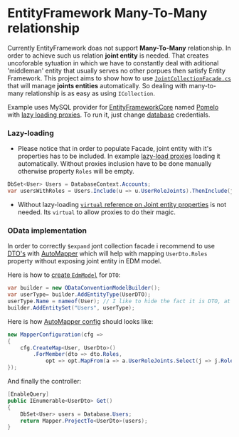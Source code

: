 # EntityFramework Many-To-Many relationship

Currently EntityFramework doas not support **Many-To-Many** relationship. In order to achieve such us relation **joint entity** is needed. That creates uncoforable sytuation in which we have to constantly deal with aditional 'middleman' entity that usually serves no other porpues then satisfy Entity Framework. This project aims to show how to use  [`JointCollectionFacade.cs`](https://github.com/ZBAGI/EntityFramework-ManyToMany/blob/master/EntityFramework-ManyToMany/Relationship/JointCollectionFacade.cs) that will manage **joints entities** automatically. So dealing with many-to-many relationship is as easy as using `ICollection`.

Example uses MySQL provider for [EntityFrameworkCore](https://github.com/aspnet/EntityFrameworkCore) named [Pomelo](https://github.com/PomeloFoundation/Pomelo.EntityFrameworkCore.MySql) with [lazy loading proxies](https://www.nuget.org/packages/Microsoft.EntityFrameworkCore.Proxies/). To run it, just change [database](https://github.com/ZBAGI/EntityFramework-ManyToMany/blob/master/EntityFramework-ManyToMany/Database.cs) credentials.

### Lazy-loading
- Please notice that in order to populate Facade, joint entity with it's properties has to be included. In example [lazy-load proxies](https://github.com/ZBAGI/EntityFramework-ManyToMany/blob/master/EntityFramework-ManyToMany/Database.cs#L51) loading it automatically. Without proxies inclusion have to be done manually otherwise property `Roles` will be empty.
```csharp
DbSet<User> Users = DatabaseContext.Accounts;
var usersWithRoles = Users.Include(u => u.UserRoleJoints).ThenInclude(j => j.Role).ToList();
```

 - Without lazy-loading [`virtual` reference on Joint entity properties](https://github.com/ZBAGI/EntityFramework-ManyToMany/blob/master/EntityFramework-ManyToMany/Models/UserRoleJoint.cs) is not needed. Its `virtual` to allow proxies to do their magic.

### OData implementation
In order to correctly `$expand` jont collection facade i recommend to use [DTO's](https://en.wikipedia.org/wiki/Data_transfer_object) with [AutoMapper](https://github.com/AutoMapper/AutoMapper) which will help with mapping `UserDto.Roles` property without exposing joint entity in EDM model.

Here is how to [create `EdmModel`](http://odata.github.io/WebApi/#02-04-convention-model-builder) for `DTO`:
```csharp
var builder = new ODataConventionModelBuilder();
var userType= builder.AddEntityType(UserDTO);
userType.Name = nameof(User); // I like to hide the fact it is DTO, at the end every entity in EDM should be DTO so adding sufix into every entry is pointless.
builder.AddEntitySet("Users", userType);
```

Here is how [AutoMapper config](https://automapper.readthedocs.io/en/latest/Getting-started.html#where-do-i-configure-automapper) should looks like:
```csharp
new MapperConfiguration(cfg =>
{
    cfg.CreateMap<User, UserDto>()
        .ForMember(dto => dto.Roles,
            opt => opt.MapFrom(a => a.UserRoleJoints.Select(j => j.Role).AsQueryable()));
});
```
And finally the controller:
```csharp
[EnableQuery]
public IEnumerable<UserDto> Get()
{
    DbSet<User> users = Database.Users;
    return Mapper.ProjectTo<UserDto>(users);
} 
```
